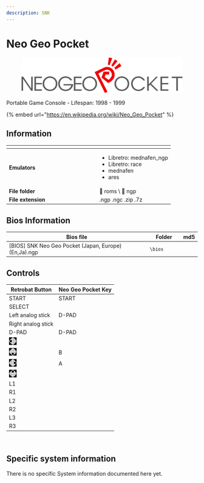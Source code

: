 ```yaml
---
description: SNK
---
```


# Neo Geo Pocket

<div align="left">

<figure><img src="https://raw.githubusercontent.com/fabricecaruso/es-theme-carbon/52ff37c9e265587d006945a2ba695b5a962b3a3d/art/logos/ngp.svg" alt=""><figcaption></figcaption></figure>

</div>

Portable Game Console - Lifespan: 1998 - 1999

{% embed url="https://en.wikipedia.org/wiki/Neo_Geo_Pocket" %}

## Information

<table data-header-hidden><thead><tr><th width="224"></th><th></th></tr></thead><tbody><tr><td><strong>Emulators</strong></td><td><ul><li>Libretro: mednafen_ngp</li><li>Libretro: race</li><li>mednafen</li><li>ares</li></ul></td></tr><tr><td><strong>File folder</strong></td><td><span data-gb-custom-inline data-tag="emoji" data-code="1f4c2">📂</span> roms \ <span data-gb-custom-inline data-tag="emoji" data-code="1f4c2">📂</span> ngp</td></tr><tr><td><strong>File extension</strong></td><td>.ngp .ngc .zip .7z</td></tr></tbody></table>

## Bios Information

<table><thead><tr><th width="625">Bios file</th><th width="104">Folder</th><th data-hidden>md5</th></tr></thead><tbody><tr><td>[BIOS] SNK Neo Geo Pocket (Japan, Europe) (En,Ja).ngp</td><td><code>\bios</code></td><td></td></tr></tbody></table>

## Controls

| Retrobat Button                                   | Neo Geo Pocket Key |
| ------------------------------------------------- | ------------------ |
| START                                             | START              |
| SELECT                                            |                    |
| Left analog stick                                 | D-PAD              |
| Right analog stick                                |                    |
| D-PAD                                             | D-PAD              |
| ![](<../../../../.gitbook/assets/image (43).png>) |                    |
| ![](<../../../../.gitbook/assets/image (25).png>) | B                  |
| ![](<../../../../.gitbook/assets/image (11).png>) | A                  |
| ![](<../../../../.gitbook/assets/image (45).png>) |                    |
| L1                                                |                    |
| R1                                                |                    |
| L2                                                |                    |
| R2                                                |                    |
| L3                                                |                    |
| R3                                                |                    |

<div align="left">

<figure><img src="https://i.imgur.com/ZxbbUKK.png" alt=""><figcaption></figcaption></figure>

</div>

## Specific system information

There is no specific System information documented here yet.
